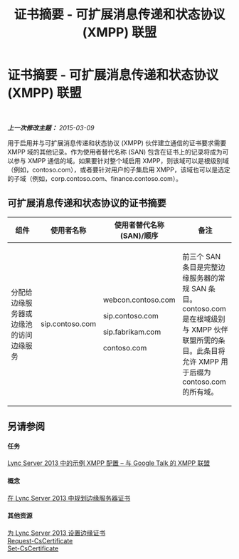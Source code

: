﻿---
title: 证书摘要 - 可扩展消息传递和状态协议 (XMPP) 联盟
TOCTitle: 证书摘要 - 可扩展消息传递和状态协议 (XMPP) 联盟
ms:assetid: b059a34e-99df-40af-91fe-fe2aa52841f6
ms:mtpsurl: https://technet.microsoft.com/zh-cn/library/JJ618374(v=OCS.15)
ms:contentKeyID: 49313965
ms.date: 05/19/2016
mtps_version: v=OCS.15
ms.translationtype: HT
---

# 证书摘要 - 可扩展消息传递和状态协议 (XMPP) 联盟

 

_**上一次修改主题：** 2015-03-09_

用于启用并与可扩展消息传递和状态协议 (XMPP) 伙伴建立通信的证书要求需要 XMPP 域的其他记录。作为使用者替代名称 (SAN) 包含在证书上的记录将成为可以参与 XMPP 通信的域。如果要针对整个域启用 XMPP，则该域可以是根级别域（例如，contoso.com），或者要针对用户的子集启用 XMPP，该域也可以是选定的子域（例如，corp.contoso.com、finance.contoso.com）。

## 可扩展消息传递和状态协议的证书摘要


<table>
<colgroup>
<col style="width: 25%" />
<col style="width: 25%" />
<col style="width: 25%" />
<col style="width: 25%" />
</colgroup>
<thead>
<tr class="header">
<th>组件</th>
<th>使用者名称</th>
<th>使用者替代名称 (SAN)/顺序</th>
<th>备注</th>
</tr>
</thead>
<tbody>
<tr class="odd">
<td><p>分配给边缘服务器或边缘池的访问边缘服务</p></td>
<td><p>sip.contoso.com</p></td>
<td><p>webcon.contoso.com</p>
<p>sip.contoso.com</p>
<p>sip.fabrikam.com</p>
<p>contoso.com</p></td>
<td><p>前三个 SAN 条目是完整边缘服务器的常规 SAN 条目。contoso.com 是在根域级别与 XMPP 伙伴联盟所需的条目。此条目将允许 XMPP 用于后缀为 contoso.com 的所有域。</p></td>
</tr>
</tbody>
</table>


## 另请参阅

#### 任务

[Lync Server 2013 中的示例 XMPP 配置 – 与 Google Talk 的 XMPP 联盟](lync-server-2013-example-xmpp-configuration-–-xmpp-federation-with-google-talk.md)  

#### 概念

[在 Lync Server 2013 中规划边缘服务器证书](lync-server-2013-plan-for-edge-server-certificates.md)  

#### 其他资源

[为 Lync Server 2013 设置边缘证书](lync-server-2013-set-up-edge-certificates.md)  
[Request-CsCertificate](https://docs.microsoft.com/en-us/powershell/module/skype/Request-CsCertificate)  
[Set-CsCertificate](set-cscertificate.md)

